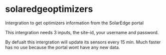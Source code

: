 # solaredgeoptimizers
Intergration to get optimizers information from the SolarEdge portal

This intergration needs 3 inputs, the site-id, your username and password. 

By defualt this intergration will update its sensors every 15 min. Much faster has no use because the portal wont have any new data.

